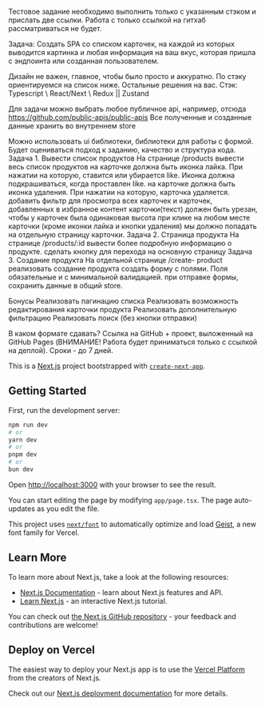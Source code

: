 Тестовое задание необходимо выполнить только с указанным стэком и прислать две ссылки. Работа с только ссылкой на гитхаб рассматриваться не будет.

Задача: 
Создать SPA со списком карточек, на каждой из которых выводится картинка и любая информация на ваш вкус, которая пришла с эндпоинта или созданная пользователем. 

Дизайн не важен, главное, чтобы было просто и аккуратно. По стэку ориентируемся на список ниже. Остальные решения на вас. 
Стэк: Typescript \ React/Next  \ Redux || Zustand

Для задачи можно выбрать любое публичное api, например, отсюда https://github.com/public-apis/public-apis Все полученные и созданные данные хранить во внутреннем store


Можно использовать ui библиотеки, библиотеки для работы с формой. 
Будет оцениваться подход к заданию, качество и структура кода.
Задача 1. Вывести список продуктов
На странице /products 
вывести весь список продуктов
на карточке должна быть иконка лайка. При нажатии на которую, ставится или убирается like. Иконка должна подкрашиваться, когда проставлен like. 
на карточке должна быть иконка удаления. При нажатии на которую, карточка удаляется.
добавить фильтр для просмотра всех карточек и карточек, добавленных в избранное
контент карточки(текст) должен быть урезан, чтобы у карточек была одинаковая высота
при клике на любом месте карточки (кроме иконки лайка и кнопки удаления) мы должно попадать на отдельную страницу карточки.
Задача 2. Страница продукта
На странице /products/:id 
вывести более подробную информацию о продукте. 
сделать кнопку для перехода на основную страницу
Задача 3. Создание продукта
На отдельной странице /create- product реализовать создание продукта
создать форму с полями. Поля обязательные и с минимальной валидацией.
при отправке формы, сохранить данные в общий store.


Бонусы
Реализовать пагинацию списка
Реализовать возможность редактирования карточки продукта
Реализовать дополнительную фильтрацию
Реализовать поиск (без кнопки отправки) 

В каком формате сдавать?
Ссылка на GitHub + проект, выложенный на GitHub Pages (ВНИМАНИЕ! Работа будет приниматься только с ссылкой на деплой).
Сроки - до 7 дней.

This is a [Next.js](https://nextjs.org) project bootstrapped with [`create-next-app`](https://nextjs.org/docs/app/api-reference/cli/create-next-app).

## Getting Started

First, run the development server:

```bash
npm run dev
# or
yarn dev
# or
pnpm dev
# or
bun dev
```

Open [http://localhost:3000](http://localhost:3000) with your browser to see the result.

You can start editing the page by modifying `app/page.tsx`. The page auto-updates as you edit the file.

This project uses [`next/font`](https://nextjs.org/docs/app/building-your-application/optimizing/fonts) to automatically optimize and load [Geist](https://vercel.com/font), a new font family for Vercel.

## Learn More

To learn more about Next.js, take a look at the following resources:

- [Next.js Documentation](https://nextjs.org/docs) - learn about Next.js features and API.
- [Learn Next.js](https://nextjs.org/learn) - an interactive Next.js tutorial.

You can check out [the Next.js GitHub repository](https://github.com/vercel/next.js) - your feedback and contributions are welcome!

## Deploy on Vercel

The easiest way to deploy your Next.js app is to use the [Vercel Platform](https://vercel.com/new?utm_medium=default-template&filter=next.js&utm_source=create-next-app&utm_campaign=create-next-app-readme) from the creators of Next.js.

Check out our [Next.js deployment documentation](https://nextjs.org/docs/app/building-your-application/deploying) for more details.

